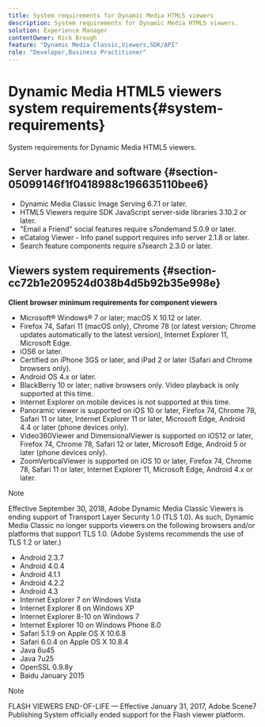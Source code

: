 ```yaml
---
title: System requirements for Dynamic Media HTML5 viewers
description: System requirements for Dynamic Media HTML5 viewers.
solution: Experience Manager
contentOwner: Rick Brough
feature: "Dynamic Media Classic,Viewers,SDK/API"
role: "Developer,Business Practitioner"
---
```


# Dynamic Media HTML5 viewers system requirements{#system-requirements}

System requirements for Dynamic Media HTML5 viewers.

<!-- Updated January 13, 2021 from https://wiki.corp.adobe.com/pages/viewpage.action?spaceKey=scene7qa&title=s7Viewers%2C+S7SDK%2C+S7OnDemand+Release+Notes - Contact is Sasha -->

## Server hardware and software {#section-05099146f1f0418988c196635110bee6}

* Dynamic Media Classic Image Serving 6.7.1 or later.
* HTML5 Viewers require SDK JavaScript server-side libraries 3.10.2 or later.
* "Email a Friend" social features require s7ondemand 5.0.9 or later.
* eCatalog Viewer - Info panel support requires info server 2.1.8 or later.
* Search feature components require s7search 2.3.0 or later.

## Viewers system requirements {#section-cc72b1e209524d038b4d5b92b35e998e}

**Client browser minimum requirements for component viewers**

* Microsoft® Windows® 7 or later; macOS X 10.12 or later.
* Firefox 74, Safari 11 (macOS only), Chrome 78 (or latest version; Chrome updates automatically to the latest version), Internet Explorer 11, Microsoft Edge.
* iOS6 or later.
* Certified on iPhone 3GS or later, and iPad 2 or later (Safari and Chrome browsers only).
* Android OS 4.x or later.
* BlackBerry 10 or later; native browsers only. Video playback is only supported at this time.
* Internet Explorer on mobile devices is not supported at this time.
* Panoramic viewer is supported on iOS 10 or later, Firefox 74, Chrome 78, Safari 11 or later, Internet Explorer 11 or later, Microsoft Edge, Android 4.4 or later (phone devices only).
* Video360Viewer and DimensionalViewer is supported on iOS12 or later, Firefox 74, Chrome 78, Safari 12 or later, Microsoft Edge, Android 5 or later (phone devices only).
* ZoomVerticalViewer is supported on iOS 10 or later, Firefox 74, Chrome 78, Safari 11 or later, Internet Explorer 11, Microsoft Edge, Android 4.x or later.

>[!NOTE]
>
>Effective September 30, 2018, Adobe Dynamic Media Classic Viewers is ending support of Transport Layer Security 1.0 (TLS 1.0). As such, Dynamic Media Classic no longer supports viewers on the following browsers and/or platforms that support TLS 1.0. (Adobe Systems recommends the use of TLS 1.2 or later.)

* Android 2.3.7 
* Android 4.0.4 
* Android 4.1.1 
* Android 4.2.2 
* Android 4.3 
* Internet Explorer 7 on Windows Vista 
* Internet Explorer 8 on Windows XP 
* Internet Explorer 8-10 on Windows 7 
* Internet Explorer 10 on Windows Phone 8.0 
* Safari 5.1.9 on Apple OS X 10.6.8 
* Safari 6.0.4 on Apple OS X 10.8.4 
* Java 6u45 
* Java 7u25 
* OpenSSL 0.9.8y 
* Baidu January 2015

>[!NOTE]
>
>FLASH VIEWERS END-OF-LIFE — Effective January 31, 2017, Adobe Scene7 Publishing System officially ended support for the Flash viewer platform.
